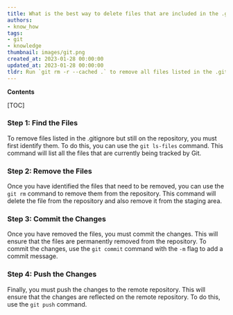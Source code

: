 ```yaml
---
title: What is the best way to delete files that are included in the .gitignore but still present on the repository?
authors:
- know_how
tags:
- git
- knowledge
thumbnail: images/git.png
created_at: 2023-01-28 00:00:00
updated_at: 2023-01-28 00:00:00
tldr: Run `git rm -r --cached .` to remove all files listed in the .gitignore from the repository.
---
```


**Contents**

[TOC]

### Step 1: Find the Files 

To remove files listed in the .gitignore but still on the repository, you must first identify them. To do this, you can use the `git ls-files` command. This command will list all the files that are currently being tracked by Git. 

### Step 2: Remove the Files

Once you have identified the files that need to be removed, you can use the `git rm` command to remove them from the repository. This command will delete the file from the repository and also remove it from the staging area.

### Step 3: Commit the Changes

Once you have removed the files, you must commit the changes. This will ensure that the files are permanently removed from the repository. To commit the changes, use the `git commit` command with the `-m` flag to add a commit message.

### Step 4: Push the Changes

Finally, you must push the changes to the remote repository. This will ensure that the changes are reflected on the remote repository. To do this, use the `git push` command.
